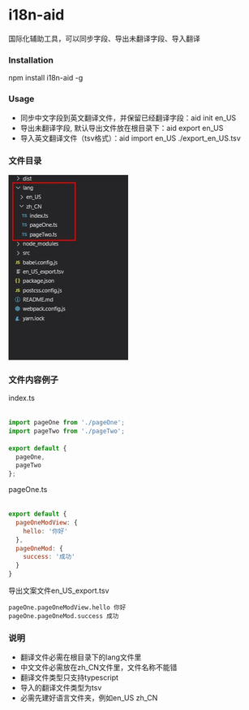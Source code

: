 # i18n-aid

国际化辅助工具，可以同步字段、导出未翻译字段、导入翻译

### Installation

npm install i18n-aid -g

### Usage

* 同步中文字段到英文翻译文件，并保留已经翻译字段：aid init en_US
* 导出未翻译字段, 默认导出文件放在根目录下：aid export en_US
* 导入英文翻译文件（tsv格式）：aid import en_US ./export_en_US.tsv

### 文件目录

![文件目录](https://github.com/HoseaLE/image/raw/master/i18n-aid-cate.jpg)

### 文件内容例子

index.ts

```javascript

import pageOne from './pageOne';
import pageTwo from './pageTwo';

export default {
  pageOne,
  pageTwo
};

```

pageOne.ts

```javascript

export default {
  pageOneModView: {
    hello: '你好'
  },
  pageOneMod: {
    success: '成功'
  }
}

```

导出文案文件en_US_export.tsv
	
	pageOne.pageOneModView.hello 你好
	pageOne.pageOneMod.success 成功

### 说明
*  翻译文件必需在根目录下的lang文件里
*  中文文件必需放在zh_CN文件里，文件名称不能错
*  翻译文件类型只支持typescript
*  导入的翻译文件类型为tsv
*  必需先建好语言文件夹，例如en_US zh_CN
